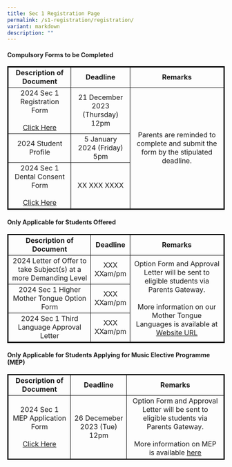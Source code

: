 ```yaml
---
title: Sec 1 Registration Page
permalink: /s1-registration/registration/
variant: markdown
description: ""
---
```

<h4>Compulsory Forms to be Completed</h4>
<table border="1" style="border-collapse: collapse; width: 100%; border: 2px solid black;">
    <tbody>
        <tr>
            <td style="font-weight: bold; text-align: center;">Description of Document</td>
            <td style="font-weight: bold; text-align: center;">Deadline</td>
            <td style="font-weight: bold; text-align: center;">Remarks</td>
        </tr>
        <tr>
            <td style="text-align: center; vertical-align: middle;">2024 Sec 1 Registration Form<br><br><a href="https://form.gov.sg/651e44370441430012b6fb6f">Click Here</a></td>
            <td style="text-align: center; vertical-align: middle;">21 December 2023 (Thursday)<br>12pm</td>
            <td rowspan="3" style="text-align: center; vertical-align: middle;">Parents are reminded to complete and submit the form by the stipulated deadline.</td>
        </tr>
        <tr>
            <td style="text-align: center; vertical-align: middle;">2024 Student Profile
            </td><td style="text-align: center; vertical-align: middle;">5 January 2024 (Friday)<br>5pm</td>
        </tr>
        <tr>
            <td style="text-align: center; vertical-align: middle;">2024 Sec 1 Dental Consent Form<br><br><a href="https://tkgs.moe.edu.sg">Click Here</a></td>
            <td style="text-align: center; vertical-align: middle;">XX XXX XXXX</td>
        </tr>
    </tbody>
</table>

<h4>Only Applicable for Students Offered</h4>
<table border="1" style="border-collapse: collapse; width: 100%; border: 2px solid black;">
    <tbody>
        <tr>
            <td style="font-weight: bold; text-align: center;">Description of Document</td>
            <td style="font-weight: bold; text-align: center;">Deadline</td>
            <td style="font-weight: bold; text-align: center;">Remarks</td>
        </tr>
        <tr>
            <td style="text-align: center; vertical-align: middle;">2024 Letter of Offer to take Subject(s) 
at a more Demanding Level </td>
            <td style="text-align: center; vertical-align: middle;">XXX <br>XXam/pm</td>
            <td rowspan="3" style="text-align: center; vertical-align: middle;">Option Form and Approval Letter will be sent to eligible students via Parents Gateway.<br><br>More information on our Mother Tongue Languages is available at <a href="https://tkgs.moe.edu.sg">Website URL</a></td>
        </tr>
        <tr>
            <td style="text-align: center; vertical-align: middle;">2024 Sec 1 Higher Mother Tongue Option Form</td>
            <td style="text-align: center; vertical-align: middle;">XXX <br>XXam/pm</td>
        </tr>
        <tr>
            <td style="text-align: center; vertical-align: middle;"> 2024 Sec 1 Third Language Approval Letter</td>
            <td style="text-align: center; vertical-align: middle;">XXX <br>XXam/pm</td>
        </tr>
    </tbody>
</table>

<h4>Only Applicable for Students Applying for Music Elective Programme (MEP)</h4>
<table border="1" style="border-collapse: collapse; width: 100%; border: 2px solid black;">
    <tbody>
        <tr>
            <td style="font-weight: bold; text-align: center;">Description of Document</td>
            <td style="font-weight: bold; text-align: center;">Deadline</td>
            <td style="font-weight: bold; text-align: center;">Remarks</td>
        </tr>
        <tr>
            <td style="text-align: center; vertical-align: middle;">2024 Sec 1 MEP Application Form<br><br><a href="https://drive.google.com/file/d/1FrytKmBauJL87eKeUrbLLTcA1MyirbmC/view?usp=sharing">Click Here</a></td>
            <td style="text-align: center; vertical-align: middle;">26 Decemeber 2023 (Tue) <br>12pm</td>
            <td style="text-align: center; vertical-align: middle;">Option Form and Approval Letter will be sent to eligible students via Parents Gateway.<br><br>More information on MEP is available <a href="https://drive.google.com/file/d/1E18sXcCS3yV65NojxYiN3XJlj5u-YqFy/view?usp=sharing">here</a></td>
        </tr>
    </tbody>
</table>
